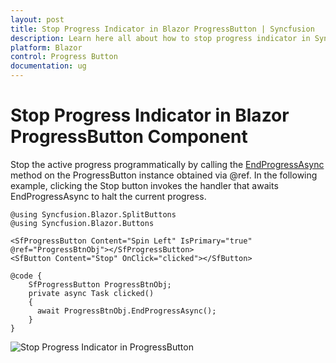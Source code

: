 ```yaml
---
layout: post
title: Stop Progress Indicator in Blazor ProgressButton | Syncfusion
description: Learn here all about how to stop progress indicator in Syncfusion Blazor ProgressButton component and more.
platform: Blazor
control: Progress Button
documentation: ug
---
```


# Stop Progress Indicator in Blazor ProgressButton Component

Stop the active progress programmatically by calling the [EndProgressAsync](https://help.syncfusion.com/cr/blazor/Syncfusion.Blazor.SplitButtons.SfProgressButton.html#Syncfusion_Blazor_SplitButtons_SfProgressButton_EndProgressAsync) method on the ProgressButton instance obtained via @ref. In the following example, clicking the Stop button invokes the handler that awaits EndProgressAsync to halt the current progress.

```cshtml
@using Syncfusion.Blazor.SplitButtons
@using Syncfusion.Blazor.Buttons

<SfProgressButton Content="Spin Left" IsPrimary="true" @ref="ProgressBtnObj"></SfProgressButton>
<SfButton Content="Stop" OnClick="clicked"></SfButton>

@code {
    SfProgressButton ProgressBtnObj;
    private async Task clicked()
    {
      await ProgressBtnObj.EndProgressAsync();
    }
}
```

![Stop Progress Indicator in ProgressButton](./../images/blazor-progressbutton-stop-indicator.png)